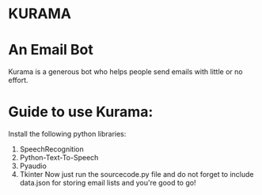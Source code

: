 # KURAMA
# An Email Bot

Kurama is a generous bot who helps people send emails with little or no effort.
# Guide to use Kurama:
Install the following python libraries:
1. SpeechRecognition
2. Python-Text-To-Speech
3. Pyaudio
4. Tkinter
Now just run the sourcecode.py file and do not forget to include data.json for storing email lists and you're good to go!
